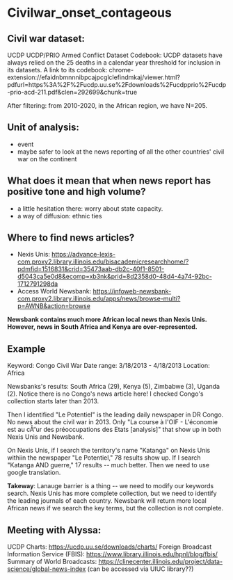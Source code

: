 # Civilwar_onset_contageous

## Civil war dataset:
UCDP UCDP/PRIO Armed Conflict Dataset Codebook:  UCDP datasets have always relied on the 25 deaths in a calendar year threshold for inclusion in its datasets. A link to its codebook: chrome-extension://efaidnbmnnnibpcajpcglclefindmkaj/viewer.html?pdfurl=https%3A%2F%2Fucdp.uu.se%2Fdownloads%2Fucdpprio%2Fucdp-prio-acd-211.pdf&clen=292699&chunk=true


After filtering: from 2010-2020, in the African region, we have N=205.


## Unit of analysis:
- event
- maybe safer to look at the news reporting of all the other countries' civil war on the continent


## What does it mean that when news report has positive tone and high volume?
- a little hesitation there: worry about state capacity.
- a way of diffusion: ethnic ties


## Where to find news articles?
- Nexis Unis: https://advance-lexis-com.proxy2.library.illinois.edu/bisacademicresearchhome/?pdmfid=1516831&crid=35473aab-db2c-40f1-8501-d5043ca5e0d8&ecomp=xb3nk&prid=8d2358d0-48d4-4a74-92bc-1712791298da
- Access World Newsbank: https://infoweb-newsbank-com.proxy2.library.illinois.edu/apps/news/browse-multi?p=AWNB&action=browse

**Newsbank contains much more African local news than Nexis Unis. However, news in South Africa and Kenya are over-represented.**


## Example
Keyword: Congo Civil War
Date range: 3/18/2013 - 4/18/2013
Location: Africa

Newsbanks's results: South Africa (29), Kenya (5), Zimbabwe (3), Uganda (2). Notice there is no Congo's news article here! I checked Congo's collection starts later than 2013. 

Then I identified "Le Potentiel" is the leading daily newspaper in DR Congo. No news about the civil war in 2013. Only "La course à l'OIF - L'économie est au cÅ“ur des préoccupations des Etats [analysis]" that show up in both Nexis Unis and Newsbank. 

On Nexis Unis, if I search the territory's name "Katanga" on Nexis Unis withiin the newspaper "Le Potentiel," 78 results show up. If I search "Katanga AND guerre," 17 results -- much better. Then we need to use google translation.

**Takeway**: Lanauge barrier is a thing -- we need to modify our keywords search. Nexis Unis has more complete collection, but we need to identify the leading journals of each country. Newsbank will return more local African news if we search the key terms, but the collection is not complete. 


## Meeting with Alyssa:
UCDP Charts: https://ucdp.uu.se/downloads/charts/
Foreign Broadcast Information Service (FBIS): https://www.library.illinois.edu/hpnl/blog/fbis/
Summary of World Broadcasts: https://clinecenter.illinois.edu/project/data-science/global-news-index (can be accessed via UIUC library??)
